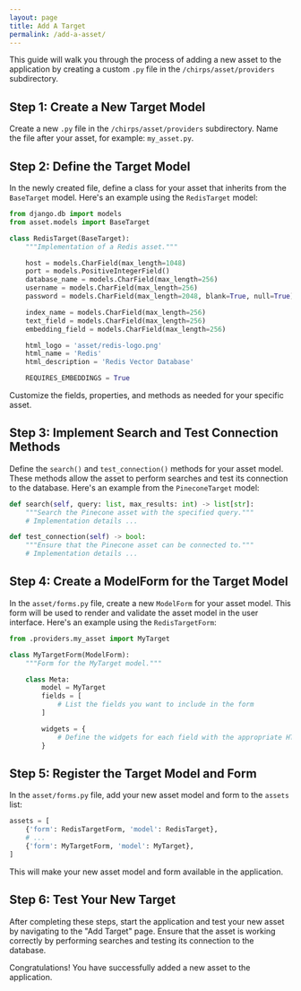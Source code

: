 ```yaml
---
layout: page
title: Add A Target
permalink: /add-a-asset/
---
```



This guide will walk you through the process of adding a new asset to the application by creating a custom `.py` file in the `/chirps/asset/providers` subdirectory.

## Step 1: Create a New Target Model

Create a new `.py` file in the `/chirps/asset/providers` subdirectory. Name the file after your asset, for example: `my_asset.py`.

## Step 2: Define the Target Model

In the newly created file, define a class for your asset that inherits from the `BaseTarget` model. Here's an example using the `RedisTarget` model:

```python
from django.db import models
from asset.models import BaseTarget

class RedisTarget(BaseTarget):
    """Implementation of a Redis asset."""

    host = models.CharField(max_length=1048)
    port = models.PositiveIntegerField()
    database_name = models.CharField(max_length=256)
    username = models.CharField(max_length=256)
    password = models.CharField(max_length=2048, blank=True, null=True)

    index_name = models.CharField(max_length=256)
    text_field = models.CharField(max_length=256)
    embedding_field = models.CharField(max_length=256)

    html_logo = 'asset/redis-logo.png'
    html_name = 'Redis'
    html_description = 'Redis Vector Database'

    REQUIRES_EMBEDDINGS = True
```

Customize the fields, properties, and methods as needed for your specific asset.

## Step 3: Implement Search and Test Connection Methods

Define the `search()` and `test_connection()` methods for your asset model. These methods allow the asset to perform searches and test its connection to the database. Here's an example from the `PineconeTarget` model:

```python
def search(self, query: list, max_results: int) -> list[str]:
    """Search the Pinecone asset with the specified query."""
    # Implementation details ...

def test_connection(self) -> bool:
    """Ensure that the Pinecone asset can be connected to."""
    # Implementation details ...
```

## Step 4: Create a ModelForm for the Target Model

In the `asset/forms.py` file, create a new `ModelForm` for your asset model. This form will be used to render and validate the asset model in the user interface. Here's an example using the `RedisTargetForm`:

```python
from .providers.my_asset import MyTarget

class MyTargetForm(ModelForm):
    """Form for the MyTarget model."""

    class Meta:
        model = MyTarget
        fields = [
            # List the fields you want to include in the form
        ]

        widgets = {
            # Define the widgets for each field with the appropriate HTML attributes
        }
```

## Step 5: Register the Target Model and Form

In the `asset/forms.py` file, add your new asset model and form to the `assets` list:

```python
assets = [
    {'form': RedisTargetForm, 'model': RedisTarget},
    # ...
    {'form': MyTargetForm, 'model': MyTarget},
]
```

This will make your new asset model and form available in the application.

## Step 6: Test Your New Target

After completing these steps, start the application and test your new asset by navigating to the "Add Target" page. Ensure that the asset is working correctly by performing searches and testing its connection to the database.

Congratulations! You have successfully added a new asset to the application.
